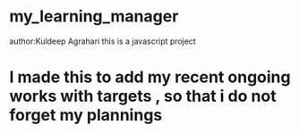 # my_learning_manager

author:Kuldeep Agrahari
this is a javascript project
<h1>I made this to add my recent ongoing works with targets , so that i do not forget my plannings </h1>
